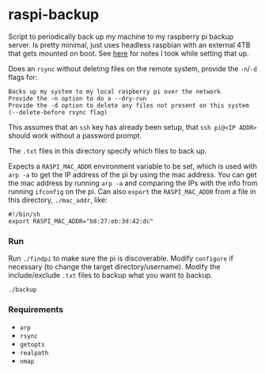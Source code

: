 # raspi-backup

Script to periodically back up my machine to my raspberry pi backup server. Is pretty minimal, just uses headless raspbian with an external 4TB that gets mounted on boot. See [here](https://purarue.xyz/x/tech_hardware/raspi/) for notes I took while setting that up.

Does an `rsync` without deleting files on the remote system, provide the `-n`/`-d` flags for:

```
Backs up my system to my local raspberry pi over the network
Provide the -n option to do a --dry-run
Provide the -d option to delete any files not present on this system (--delete-before rsync flag)
```

This assumes that an `ssh` key has already been setup, that `ssh pi@<IP ADDR>` should work without a password prompt.

The `.txt` files in this directory specify which files to back up.

Expects a `RASPI_MAC_ADDR` environment variable to be set, which is used with `arp -a` to get the IP address of the pi by using the mac address. You can get the mac address by running `arp -a` and comparing the IPs with the info from running `ifconfig` on the pi. Can also `export` the `RASPI_MAC_ADDR` from a file in this directory, `./mac_addr`, like:

```
#!/bin/sh
export RASPI_MAC_ADDR="b8:27:eb:3d:42:dc"
```

### Run

Run `./findpi` to make sure the pi is discoverable. Modify `configure` if necessary (to change the target directory/username). Modify the include/exclude `.txt` files to backup what you want to backup.

`./backup`

### Requirements

- `arp`
- `rsync`
- `getopts`
- `realpath`
- `nmap`


